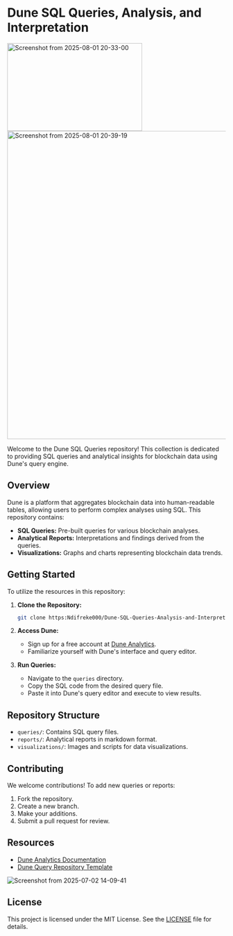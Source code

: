 # Dune SQL Queries, Analysis, and Interpretation

<img width="311" height="202" alt="Screenshot from 2025-08-01 20-33-00" src="https://github.com/user-attachments/assets/717507cb-587c-4749-9ca1-67b71826b43c" />


<img width="1259" height="709" alt="Screenshot from 2025-08-01 20-39-19" src="https://github.com/user-attachments/assets/4b75cb15-9622-4efb-aac6-435870604e2c" />

Welcome to the Dune SQL Queries repository! This collection is dedicated to providing SQL queries and analytical insights for blockchain data using Dune's query engine.

## Overview

Dune is a platform that aggregates blockchain data into human-readable tables, allowing users to perform complex analyses using SQL. This repository contains:

- **SQL Queries:** Pre-built queries for various blockchain analyses.
- **Analytical Reports:** Interpretations and findings derived from the queries.
- **Visualizations:** Graphs and charts representing blockchain data trends.

## Getting Started

To utilize the resources in this repository:

1. **Clone the Repository:**
   ```bash
   git clone https:Ndifreke000/Dune-SQL-Queries-Analysis-and-Interpretation.git
   ```
2. **Access Dune:**
   - Sign up for a free account at [Dune Analytics](https://dune.com/).
   - Familiarize yourself with Dune's interface and query editor.

3. **Run Queries:** 
   - Navigate to the `queries` directory.
   - Copy the SQL code from the desired query file.
   - Paste it into Dune's query editor and execute to view results.

## Repository Structure

- `queries/`: Contains SQL query files.
- `reports/`: Analytical reports in markdown format.
- `visualizations/`: Images and scripts for data visualizations.

## Contributing

We welcome contributions! To add new queries or reports:

1. Fork the repository.
2. Create a new branch.
3. Make your additions.
4. Submit a pull request for review.

## Resources

- [Dune Analytics Documentation](https://docs.dune.com/)
- [Dune Query Repository Template](https://github.com/duneanalytics/DuneQueryRepo)

![Screenshot from 2025-07-02 14-09-41](https://github.com/user-attachments/assets/b5332d31-f654-49f7-b2e7-be8c4caf7033)


## License

This project is licensed under the MIT License. See the [LICENSE](LICENSE) file for details.
```

